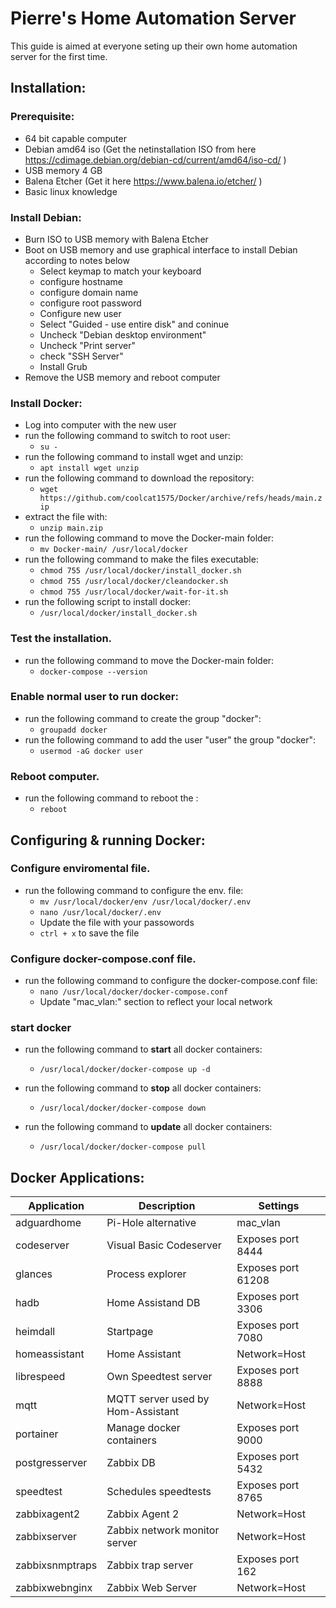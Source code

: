 # Pierre's Home Automation Server
This guide is aimed at everyone seting up their own home automation server for the first time.
 
## Installation:  
 
### Prerequisite: 
- 64 bit capable computer 
- Debian amd64 iso (Get the netinstallation ISO from here https://cdimage.debian.org/debian-cd/current/amd64/iso-cd/ )
- USB memory 4 GB
- Balena Etcher (Get it here https://www.balena.io/etcher/ )
- Basic linux knowledge

### Install Debian:
- Burn ISO to USB memory with Balena Etcher
- Boot on USB memory and use graphical interface to install Debian according to notes below
  - Select keymap to match your keyboard
  - configure hostname
  - configure domain name
  - configure root password
  - Configure new user
  - Select "Guided - use entire disk" and coninue
  - Uncheck "Debian desktop environment"
  - Uncheck "Print server"
  - check "SSH Server"
  - Install Grub
- Remove the USB memory and reboot computer

### Install Docker:
- Log into computer with the new user
- run the following command to switch to root user:
  - ```su -```
- run the following command to install wget and unzip: 
  - ```apt install wget unzip ```
- run the following command to download the repository: 
  - ```wget https://github.com/coolcat1575/Docker/archive/refs/heads/main.zip```
- extract the file with: 
  - ```unzip main.zip```
- run the following command to move the Docker-main folder:
  - ```mv Docker-main/ /usr/local/docker```
- run the following command to make the files executable:
  - ```chmod 755 /usr/local/docker/install_docker.sh```
  - ```chmod 755 /usr/local/docker/cleandocker.sh```
  - ```chmod 755 /usr/local/docker/wait-for-it.sh```
- run the following script to install docker:
  - ```/usr/local/docker/install_docker.sh```
  
### Test the installation. 
- run the following command to move the Docker-main folder:
  - ```docker-compose --version```

### Enable normal user to run docker:
- run the following command to create the group "docker":
  - ```groupadd docker```
- run the following command to add the user "user" the group "docker":
  - ```usermod -aG docker user``` 
 
### Reboot computer. 
- run the following command to reboot the :
  - ```reboot```

## Configuring & running Docker:

### Configure enviromental file. 
- run the following command to configure the env. file:
  - ```mv /usr/local/docker/env /usr/local/docker/.env```
  - ```nano /usr/local/docker/.env```
  - Update the file with your passowords
  - ```ctrl + x``` to save the file 

### Configure docker-compose.conf file. 
- run the following command to configure the docker-compose.conf file:
  - ```nano /usr/local/docker/docker-compose.conf```
  - Update "mac_vlan:" section to reflect your local network 

### start docker 
- run the following command to **start** all docker containers:
  - ```/usr/local/docker/docker-compose up -d``` 

- run the following command to **stop** all docker containers:
  - ```/usr/local/docker/docker-compose down``` 

- run the following command to **update** all docker containers:
  - ```/usr/local/docker/docker-compose pull``` 

## Docker Applications:

|Application|Description|Settings|
|-----------|-----------|--------|
|adguardhome|Pi-Hole alternative|mac_vlan|
|codeserver|Visual Basic Codeserver|Exposes port 8444|                        
|glances|Process explorer|Exposes port 61208|           
|hadb|Home Assistand DB|Exposes port 3306|
|heimdall|Startpage|Exposes port 7080|
|homeassistant|Home Assistant|Network=Host|
|librespeed|Own Speedtest server|Exposes port 8888|
|mqtt|MQTT server used by Hom-Assistant|Network=Host|
|portainer|Manage docker containers|Exposes port 9000|
|postgresserver|Zabbix DB|Exposes port 5432|
|speedtest|Schedules speedtests|Exposes port 8765|
|zabbixagent2|Zabbix Agent 2|Network=Host|
|zabbixserver|Zabbix network monitor server|Network=Host|
|zabbixsnmptraps|Zabbix trap server|Exposes port 162|
|zabbixwebnginx|Zabbix Web Server|Network=Host|

